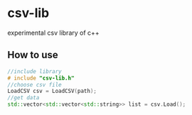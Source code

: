# csv-lib

experimental csv library of  c++

## How to use

```c++:sample.cpp
//include library
# include "csv-lib.h"
//choose csv file
LoadCSV csv = LoadCSV(path);
//get data
std::vector<std::vector<std::string>> list = csv.Load();
```
